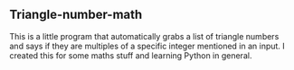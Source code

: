 ## Triangle-number-math

This is a little program that automatically grabs a list of triangle numbers and says if they are multiples of a specific integer mentioned in an input. I created this for some maths stuff and learning Python in general.
